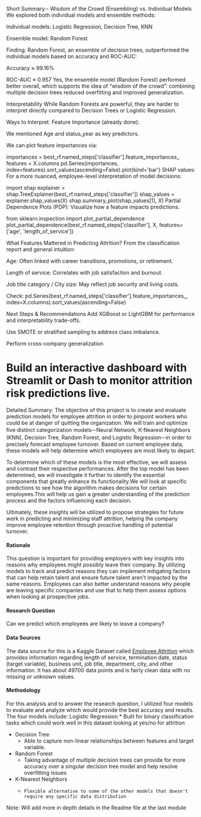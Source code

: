 Short Summary:-
Wisdom of the Crowd (Ensembling) vs. Individual Models
We explored both individual models and ensemble methods:

Individual models: Logistic Regression, Decision Tree, KNN

Ensemble model: Random Forest

Finding:
Random Forest, an ensemble of decision trees, outperformed the individual models based on accuracy and ROC-AUC:

Accuracy ≈ 99.16%

ROC-AUC ≈ 0.957
Yes, the ensemble model (Random Forest) performed better overall, which supports the idea of “wisdom of the crowd”: combining multiple decision trees reduced overfitting and improved generalization.

Interpretability
While Random Forests are powerful, they are harder to interpret directly compared to Decision Trees or Logistic Regression.

Ways to Interpret:
Feature Importance (already done):

We mentioned Age and status_year as key predictors.

We can plot feature importances via:

importances = best_rf.named_steps['classifier'].feature_importances_
features = X.columns
pd.Series(importances, index=features).sort_values(ascending=False).plot(kind='bar')
SHAP values:
For a more nuanced, employee-level interpretation of model decisions:

import shap
explainer = shap.TreeExplainer(best_rf.named_steps['classifier'])
shap_values = explainer.shap_values(X)
shap.summary_plot(shap_values[1], X)
Partial Dependence Plots (PDP):
Visualize how a feature impacts predictions.

from sklearn.inspection import plot_partial_dependence
plot_partial_dependence(best_rf.named_steps['classifier'], X, features=['age', 'length_of_service'])

What Features Mattered in Predicting Attrition?
From the classification report and general intuition:

Age: Often linked with career transitions, promotions, or retirement.

Length of service: Correlates with job satisfaction and burnout.

Job title category / City size: May reflect job security and living costs.

Check:
pd.Series(best_rf.named_steps['classifier'].feature_importances_, index=X.columns).sort_values(ascending=False)

Next Steps & Recommendations
Add XGBoost or LightGBM for performance and interpretability trade-offs.

Use SMOTE or stratified sampling to address class imbalance.

Perform cross-company generalization

Build an interactive dashboard with Streamlit or Dash to monitor attrition risk predictions live.
====================================================================================================
Detailed Summary:
The objective of this project is to create and evaluate prediction models for employee attrition in order to pinpoint workers who could be at danger of quitting the organization. We will train and optimize five distinct categorization modelsᅳNeural Network, K-Nearest Neighbors (KNN), Decision Tree, Random Forest, and Logistic Regressionᅳin order to precisely forecast employee turnover. Based on current employee data, these models will help determine which employees are most likely to depart. 

To determine which of these models is the most effective, we will assess and contrast their respective performances. After the top model has been determined, we will investigate it further to identify the essential components that greatly enhance its functionality.We will look at specific predictions to see how the algorithm makes decisions for certain employees.This will help us gain a greater understanding of the prediction process and the factors influencing each decision. 

Ultimately, these insights will be utilized to propose strategies for future work in predicting and minimizing staff attrition, helping the company improve employee retention through proactive handling of potential turnover. 

#### Rationale
This question is important for providing employers with key insights into reasons why employees might possibly leave their company. By utilizing models to track and predict reasons they can implement mitigating factors that can help retain talent and ensure future talent aren't impacted by the same reasons. Employees can also better understand reasons why people are leaving specific companies and use that to help them assess options when looking at prospective jobs.

#### Research Question
Can we predict which employees are likely to leave a company?

#### Data Sources
The data source for this is a Kaggle Dataset called [Employee Attrition](https://www.kaggle.com/datasets/HRAnalyticRepository/employee-attrition-data/data) which provides information regarding length of service, termination date, status (target variable), business unit, job title, department, city, and other information. It has about 49700 data points and is fairly clean data with no missing or unknown values.

#### Methodology
For this analysis and to answer the research question, I utilized four models to evaluate and analyze which would provide the best accuracy and results. The four models include: 
Logistic Regression
    *  Built for binary classification tasks which could work well in this dataset looking at yes/no for attrition
*   Decision Tree
    *    Able to capture non-linear relationships between features and target variable.
*   Random Forest
    *    Taking advantage of multiple decision trees can provide for more accuracy over a singular decision tree model and help resolve overfitting issues
*   K-Nearest Neighbors
    *     Flexible alternative to some of the other models that doesn't require any specific data distribution


Note: Will add more in depth details in the Readme file at the last module


